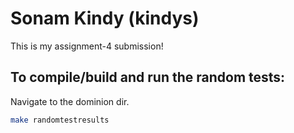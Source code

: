 # Sonam Kindy (kindys)

This is my assignment-4 submission!

## To compile/build and run the random tests:

Navigate to the dominion dir. 

```sh
make randomtestresults
```

